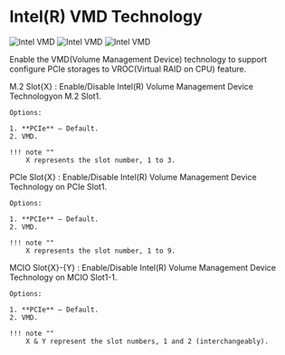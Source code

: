 # Intel(R) VMD Technology #

![Intel VMD](https://cdrt.github.io/mk_docs/ref/bios/settings/thinkstation/img/ts_intelvmd_1.PNG)
![Intel VMD](https://cdrt.github.io/mk_docs/ref/bios/settings/thinkstation/img/ts_intelvmd_2.PNG)
![Intel VMD](https://cdrt.github.io/mk_docs/ref/bios/settings/thinkstation/img/ts_intelvmd_3.PNG)

Enable the VMD(Volume Management Device) technology to 
support configure PCIe storages to VROC(Virtual RAID on 
CPU) feature.

<!-- More options for users: (Display image here?)
would these be more dropdown subheaders? or do we make it another page
look at atadriversetup for ex on how they did it
EX: M.2 Slot 1, M.2 Slot 2, M.2 Slot3
	PCIe Slot1, etc -->

M.2 Slot{X}
:	Enable/Disable Intel(R) Volume Management Device Technologyon M.2 Slot1.

	Options:

	1. **PCIe** – Default.
	2. VMD.

	!!! note ""
		X represents the slot number, 1 to 3.



PCIe Slot{X}
:	Enable/Disable Intel(R) Volume Management Device Technology on PCIe Slot1.

	Options:

	1. **PCIe** – Default.
	2. VMD.

	!!! note ""
		X represents the slot number, 1 to 9.


MCIO Slot{X}-{Y}
:	Enable/Disable Intel(R) Volume Management Device Technology on MCIO Slot1-1.

	Options:

	1. **PCIe** – Default.
	2. VMD.

	!!! note ""
		X & Y represent the slot numbers, 1 and 2 (interchangeably).


